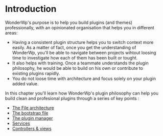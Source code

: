 # Introduction

WonderWp's purpose is to help you build plugins (and themes) professionally, with an opinionated organisation that helps you in different areas:

- Having a consistent plugin structure helps you to switch context more easily. As a matter of fact, once you get the understanding of WonderWp, you'll be able to navigate between projects wihtout loosing time to investigate how each of them has been built or tought.
- It also helps with training. Once a teammate understands the plugin philosophy, he would be able to build on his own or contribute to existing plugins rapidly.
- You do not loose time with architecture and focus solely on your plugin added value.

In this chapter you'll learn how WonderWp's plugin philosophy can help you build clean and profesional plugins through a series of key points : 

- [The File architecture](./02_File_architecture.md)
- [The bootstrap file](./03_Plugin_bootstrap_file.md)
- [The plugin manager](./04_Plugin_Manager.md)
- [Services](./06_Services)
- [Controllers & views](./05_Public_controller.md)
